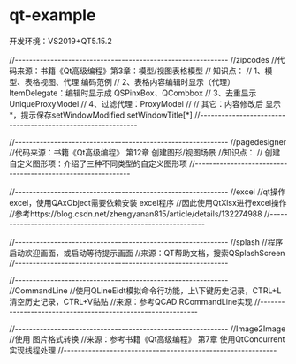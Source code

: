 # qt-example

开发环境：VS2019+QT5.15.2


//------------------------------------------------------------
//zipcodes
//代码来源：书籍《Qt高级编程》第3章：模型/视图表格模型
// 知识点：
//	1、模型、表格视图、代理 编码范例
//	2、表格内容编辑时显示（代理）ItemDelegate：编辑时显示成 QSPinxBox、QCombbox
//	3、去重显示 UniqueProxyModel
//	4、过滤代理：ProxyModel
// 
//	其它：内容修改后 显示*，提示保存setWindowModified setWindowTitle[*]
//------------------------------------------------------------


//------------------------------------------------------------
//pagedesigner
//代码来源：书籍《Qt高级编程》 第12章 创建图形/视图场景
//知识点：
//  创建自定义图形项：介绍了三种不同类型的自定义图形项
//------------------------------------------------------------



//------------------------------------------------------------
//excel
//qt操作excel，使用QAxObject需要依赖安装 excel程序
//因此使用QtXlsx进行excel操作
//参考https://blog.csdn.net/zhengyanan815/article/details/132274988
//------------------------------------------------------------



//------------------------------------------------------------
//splash
//程序启动欢迎画面，或启动等待提示画面
//来源：QT帮助文档，搜索QSplashScreen
//------------------------------------------------------------


//------------------------------------------------------------
//CommandLine
//使用QLineEidt模拟命令行功能，上\下键历史记录，CTRL+L清空历史记录，CTRL+V黏贴
//来源：参考QCAD RCommandLine实现
//------------------------------------------------------------



//------------------------------------------------------------
//Image2Image
//使用 图片格式转换
//来源：参考书籍《Qt高级编程》 第7章 使用QtConcurrent实现线程处理
//------------------------------------------------------------